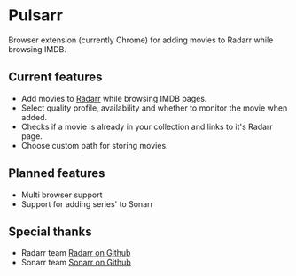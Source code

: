 Pulsarr
=======

Browser extension (currently Chrome) for adding movies to Radarr while browsing IMDB.


## Current features

- Add movies to [Radarr](https://radarr.video) while browsing IMDB pages.
- Select quality profile, availability and whether to monitor the movie when added.
- Checks if a movie is already in your collection and links to it's Radarr page.
- Choose custom path for storing movies.

## Planned features

- Multi browser support
- Support for adding series' to Sonarr

## Special thanks

- Radarr team [Radarr on Github](https://github.com/Radarr/Radarr)
- Sonarr team [Sonarr on Github](https://github.com/Sonarr/Sonarr)

